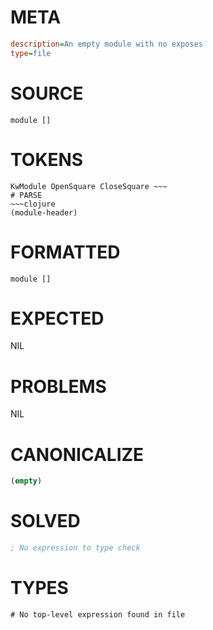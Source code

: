 # META
~~~ini
description=An empty module with no exposes
type=file
~~~
# SOURCE
~~~roc
module []
~~~
# TOKENS
~~~text
KwModule OpenSquare CloseSquare ~~~
# PARSE
~~~clojure
(module-header)
~~~
# FORMATTED
~~~roc
module []

~~~
# EXPECTED
NIL
# PROBLEMS
NIL
# CANONICALIZE
~~~clojure
(empty)
~~~
# SOLVED
~~~clojure
; No expression to type check
~~~
# TYPES
~~~roc
# No top-level expression found in file
~~~
